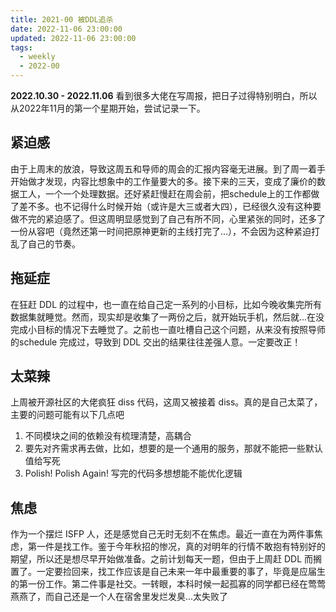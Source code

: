 ```yaml
---
title: 2021-00 被DDL追杀
date: 2022-11-06 23:00:00
updated: 2022-11-06 23:00:00
tags: 
  - weekly
  - 2022-00
---
```

**2022.10.30 - 2022.11.06**
看到很多大佬在写周报，把日子过得特别明白，所以从2022年11月的第一个星期开始，尝试记录一下。

## 紧迫感
由于上周末的放浪，导致这周五和导师的周会的汇报内容毫无进展。到了周一着手开始做才发现，内容比想象中的工作量要大的多。接下来的三天，变成了廉价的数据工人，一个一个处理数据。还好紧赶慢赶在周会前，把schedule上的工作都做了差不多。也不记得什么时候开始（或许是大三或者大四），已经很久没有这种要做不完的紧迫感了。但这周明显感觉到了自己有所不同，心里紧张的同时，还多了一份从容吧（竟然还第一时间把原神更新的主线打完了...），不会因为这种紧迫打乱了自己的节奏。

## 拖延症
在狂赶 DDL 的过程中，也一直在给自己定一系列的小目标，比如今晚收集完所有数据集就睡觉。然而，现实却是收集了一两份之后，就开始玩手机，然后就...在没完成小目标的情况下去睡觉了。之前也一直吐槽自己这个问题，从来没有按照导师的schedule 完成过，导致到 DDL 交出的结果往往差强人意。一定要改正！

## 太菜辣
上周被开源社区的大佬疯狂 diss 代码，这周又被接着 diss。真的是自己太菜了，主要的问题可能有以下几点吧
1. 不同模块之间的依赖没有梳理清楚，高耦合
2. 要先对齐需求再去做，比如，想要的是一个通用的服务，那就不能把一些默认值给写死
3. Polish! Polish Again! 写完的代码多想想能不能优化逻辑

## 焦虑
作为一个摆烂 ISFP 人，还是感觉自己无时无刻不在焦虑。最近一直在为两件事焦虑，第一件是找工作。鉴于今年秋招的惨况，真的对明年的行情不敢抱有特别好的期望，所以还是想尽早开始做准备。之前计划每天一题，但由于上周赶 DDL 而搁置了。一定要捡回来，找工作应该是自己未来一年中最重要的事了，毕竟是应届生的第一份工作。第二件事是社交。一转眼，本科时候一起孤寡的同学都已经在莺莺燕燕了，而自己还是一个人在宿舍里发烂发臭...太失败了
